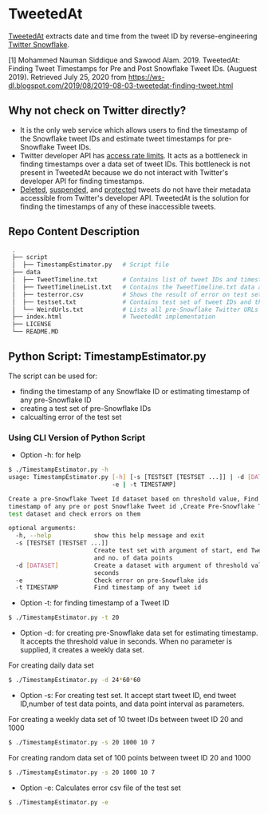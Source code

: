 # TweetedAt

[TweetedAt](https://oduwsdl.github.io/tweetedat/) extracts date and time from the tweet ID by reverse-engineering [Twitter Snowflake](https://blog.twitter.com/engineering/en_us/a/2010/announcing-snowflake.html).

[1] Mohammed Nauman Siddique and Sawood Alam. 2019. TweetedAt: Finding Tweet Timestamps for Pre and Post Snowflake Tweet IDs. (Auguest 2019). Retrieved July 25, 2020 from https://ws-dl.blogspot.com/2019/08/2019-08-03-tweetedat-finding-tweet.html

## Why not check on Twitter directly?

* It is the only web service which allows users to find the timestamp of the Snowflake tweet IDs and estimate tweet timestamps for pre-Snowflake Tweet IDs.
* Twitter developer API has [access rate limits](https://developer.twitter.com/en/docs/basics/rate-limits). It acts as a bottleneck in finding timestamps over a data set of tweet IDs. This bottleneck is not present in TweetedAt because we do not interact with Twitter's developer API for finding timestamps. 
* [Deleted]((https://help.twitter.com/en/using-twitter/delete-tweets)), [suspended](https://help.twitter.com/en/managing-your-account/suspended-twitter-accounts), and [protected](https://help.twitter.com/en/safety-and-security/public-and-protected-tweets) tweets do not have their metadata accessible from Twitter's developer API. TweetedAt is the solution for finding the timestamps of any of these inaccessible tweets. 

## Repo Content Description
```bash
 .
 ├── script                     
 │  ├── TimestampEstimator.py   # Script file 
 ├── data                           
 │  ├── TweetTimeline.txt       # Contains list of tweet IDs and timestamps for pre-Snowflake IDs used in timestamp estimation
 │  ├── TweetTimelineList.txt   # Contains the TweetTimeline.txt data as list of lists 
 │  ├── testerror.csv           # Shows the result of error on test set
 │  ├── testset.txt             # Contains test set of tweet IDs and their timestamps 
 │  └── WeirdUrls.txt           # Lists all pre-Snowflake Twitter URLs which didn't resolve to 200 after chasing the redirect location 
 ├── index.html                 # TweetedAt implementation
 ├── LICENSE
 └── README.MD
 ```
## Python Script: TimestampEstimator.py

The script can be used for:

* finding the timestamp of any Snowflake ID or estimating timestamp of any pre-Snowflake ID
* creating a test set of pre-Snowflake IDs
* calcualting error of the test set

### Using CLI Version of Python Script

* Option -h: for help 
```bash
$ ./TimestampEstimator.py -h
usage: TimestampEstimator.py [-h] [-s [TESTSET [TESTSET ...]] | -d [DATASET] |
                             -e | -t TIMESTAMP]

Create a pre-Snowflake Tweet Id dataset based on threshold value, Find
timestamp of any pre or post Snowflake Tweet id ,Create Pre-Snowflake Twitter
test dataset and check errors on them

optional arguments:
  -h, --help            show this help message and exit
  -s [TESTSET [TESTSET ...]]
                        Create test set with argument of start, end Tweet Id,
                        and no. of data points
  -d [DATASET]          Create a dataset with argument of threshold value in
                        seconds
  -e                    Check error on pre-Snowflake ids
  -t TIMESTAMP          Find timestamp of any tweet id

```
* Option -t: for finding timestamp of a Tweet ID

```bash
$ ./TimestampEstimator.py -t 20
```
* Option -d: for creating pre-Snowflake data set for estimating timestamp. It accepts the threshold value in seconds. When no parameter is supplied, it creates a weekly data set.

For creating daily data set

```bash
$ ./TimestampEstimator.py -d 24*60*60
```
* Option -s: For creating test set. It accept start tweet ID, end tweet ID,number of test data points, and data point interval as parameters.

For creating a weekly data set of 10 tweet IDs between tweet ID 20 and 1000

```bash
$ ./TimestampEstimator.py -s 20 1000 10 7
```

For creating random data set of 100 points between tweet ID 20 and 1000

```bash
$ ./TimestampEstimator.py -s 20 1000 10 7
```
* Option -e: Calculates error csv file of the test set
```bash
$ ./TimestampEstimator.py -e
```
